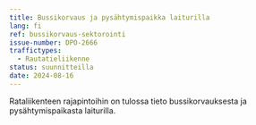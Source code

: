 ```yaml
---
title: Bussikorvaus ja pysähtymispaikka laiturilla
lang: fi
ref: bussikorvaus-sektorointi
issue-number: DPO-2666
traffictypes:
  - Rautatieliikenne
status: suunnitteilla
date: 2024-08-16
---
```


Rataliikenteen rajapintoihin on tulossa tieto bussikorvauksesta ja pysähtymispaikasta laiturilla.
